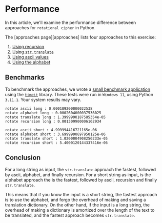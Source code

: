 # Performance

In this article, we'll examine the performance difference between approaches for `rotational cipher` in Python.

The [approaches page][approaches] lists four approaches to this exercise:

1. [Using recursion][approach-recursion]
2. [Using `str.translate`][approach-str-translate]
3. [Using ascii values][approach-ascii-values]
4. [Using the alphabet][approach-alphabet]

## Benchmarks

To benchmark the approaches, we wrote a [small benchmark application][benchmark-application] using the [`timeit`][timeit] library.
These tests were run in `Windows 11`, using Python `3.11.1`.
Your system results may vary.

```
rotate ascii long : 0.000189200000022538
rotate alphabet long : 0.0002604000037536025
rotate translate long : 1.3999990187585354e-05
rotate recursion long : 0.001309900006162934

rotate ascii short : 4.999994416721165e-06
rotate alphabet short : 3.6999990697950125e-06
rotate translate short : 1.0200004908256233e-05
rotate recursion short : 5.4000120144337416e-06
```

## Conclusion

For a long string as input, the `str.translate` approach the fastest, followed by ascii, alphabet, and finally recursion.
For a short string as input, is the alphabet approach the is the fastest, followed by ascii, recursion and finally  `str.translate`.

This means that if you know the input is a short string, the fastest approach is to use the alphabet, and forgo the overhead of making and saving a translation dictionary.
On the other hand, if the input is a long string, the overhead of making a dictionary is amortized over the length of the text to be translated, and the fastest approach becomes `str.translate`.

[approach-recursion]: https://exercism.org/tracks/python/exercises/rotational-cipher/approaches/recursion
[approach-str-translate]: https://exercism.org/tracks/python/exercises/rotational-cipher/approaches/str-translate
[approach-ascii-values]: https://exercism.org/tracks/python/exercises/rotational-cipher/approaches/ascii-values
[approach-alphabet]: https://exercism.org/tracks/python/exercises/rotational-cipher/approaches/alphabet
[benchmark-application]: https://github.com/exercism/python/blob/main/exercises/practice/rotational-cipher/.articles/performance/code/Benchmark.py
[timeit]: https://docs.python.org/3/library/timeit.html
